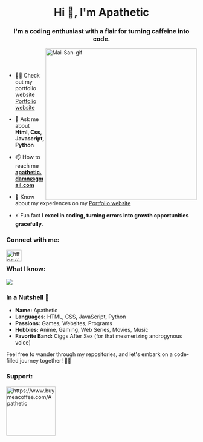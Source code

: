 <h1 align="center">Hi 👋, I'm Apathetic</h1>
<h3 align="center">I'm a coding enthusiast with a flair for turning caffeine into code.</h3>
&nbsp;
&nbsp;
<img align="right" alt="Mai-San-gif" width="400" src="https://cdn.discordapp.com/attachments/1126453594653216799/1198343974470033508/output-onlinegiftools.gif?ex=65be8fcb&is=65ac1acb&hm=e51b16824652aaae1fee3cd20fb89b05235aac29ad3bf9a26b928f52eb971968&">

&nbsp;
  
- 👨‍💻 Check out my portfolio website [Portfolio website](https://apathetic.vercel.app/)

- 💬 Ask me about **Html, Css, Javascript, Python**

- 📫 How to reach me **apathetic.damn@gmail.com**

- 📄 Know about my experiences on my [Portfolio website](https://apathetic.vercel.app/)

- ⚡ Fun fact **I excel in coding, turning errors into growth opportunities gracefully.**

<h3 align="left">Connect with me:</h3>
<p align="left">
  <a href="https://discord.gg/QaUEhh7P3g" target="blank">
    <img align="left" src="https://raw.githubusercontent.com/rahuldkjain/github-profile-readme-generator/master/src/images/icons/Social/discord.svg" alt="https://discord.gg/QaUEhh7P3g" height="30" width="40" />
  </a>
</p>
</br>
<h3 align="left">What I know:</h3>
<p align="left">
  <a href="https://skillicons.dev">
    <img src="https://skillicons.dev/icons?i=html,css,js,py,md,vite,git,github,vscode,neovim,replit,ae,discord,bots,linux" />
  </a>
</p>

### In a Nutshell 🌰

- **Name:** Apathetic
- **Languages:** HTML, CSS, JavaScript, Python
- **Passions:** Games, Websites, Programs
- **Hobbies:** Anime, Gaming, Web Series, Movies, Music
- **Favorite Band:** Ciggs After Sex (for that mesmerizing androgynous voice)


Feel free to wander through my repositories, and let's embark on a code-filled journey together! 🚀✨

<h3 align="left">Support:</h3>
<p>
  <a href="https://www.buymeacoffee.com/Apathetic">
    <img align="left" src="https://cdn.buymeacoffee.com/buttons/v2/default-yellow.png" width="130" alt="https://www.buymeacoffee.com/Apathetic" />
  </a>
</p><br><br>
